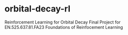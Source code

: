 # orbital-decay-rl
Reinforcement Learning for Orbital Decay Final Project for EN.525.637.81.FA23 Foundations of Reinfocement Learning
